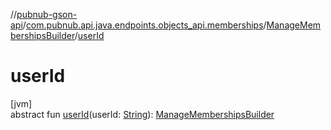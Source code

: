 //[pubnub-gson-api](../../../index.md)/[com.pubnub.api.java.endpoints.objects_api.memberships](../index.md)/[ManageMembershipsBuilder](index.md)/[userId](user-id.md)

# userId

[jvm]\
abstract fun [userId](user-id.md)(userId: [String](https://docs.oracle.com/javase/8/docs/api/java/lang/String.html)): [ManageMembershipsBuilder](index.md)

